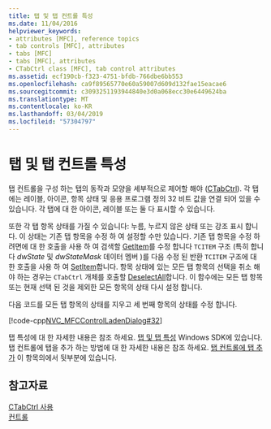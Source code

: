 ```yaml
---
title: 탭 및 탭 컨트롤 특성
ms.date: 11/04/2016
helpviewer_keywords:
- attributes [MFC], reference topics
- tab controls [MFC], attributes
- tabs [MFC]
- tabs [MFC], attributes
- CTabCtrl class [MFC], tab control attributes
ms.assetid: ecf190cb-f323-4751-bfdb-766dbe6bb553
ms.openlocfilehash: ca9f89565770e60a59007d609d132fae15eacae6
ms.sourcegitcommit: c3093251193944840e3d0a068ecc30e6449624ba
ms.translationtype: MT
ms.contentlocale: ko-KR
ms.lasthandoff: 03/04/2019
ms.locfileid: "57304797"
---
```

# <a name="tabs-and-tab-control-attributes"></a>탭 및 탭 컨트롤 특성

탭 컨트롤을 구성 하는 탭의 동작과 모양을 세부적으로 제어할 해야 ([CTabCtrl](../mfc/reference/ctabctrl-class.md)). 각 탭에는 레이블, 아이콘, 항목 상태 및 응용 프로그램 정의 32 비트 값을 연결 되어 있을 수 있습니다. 각 탭에 대 한 아이콘, 레이블 또는 둘 다 표시할 수 있습니다.

또한 각 탭 항목 상태를 가질 수 있습니다: 누름, 누르지 않은 상태 또는 강조 표시 합니다. 이 상태는 기존 탭 항목을 수정 하 여 설정할 수만 있습니다. 기존 탭 항목을 수정 하려면에 대 한 호출을 사용 하 여 검색할 [GetItem](../mfc/reference/ctabctrl-class.md#getitem)를 수정 합니다 `TCITEM` 구조 (특히 합니다 *dwState* 및 *dwStateMask* 데이터 멤버 )를 다음 수정 된 반환 `TCITEM` 구조에 대 한 호출을 사용 하 여 [SetItem](../mfc/reference/ctabctrl-class.md#setitem)합니다. 항목 상태에 있는 모든 탭 항목의 선택을 취소 해야 하는 경우는 `CTabCtrl` 개체를 호출할 [DeselectAll](../mfc/reference/ctabctrl-class.md#deselectall)합니다. 이 함수에는 모든 탭 항목 또는 현재 선택 된 것을 제외한 모든 항목의 상태 다시 설정 합니다.

다음 코드를 모든 탭 항목의 상태를 지우고 세 번째 항목의 상태를 수정 합니다.

[!code-cpp[NVC_MFCControlLadenDialog#32](../mfc/codesnippet/cpp/tabs-and-tab-control-attributes_1.cpp)]

탭 특성에 대 한 자세한 내용은 참조 하세요. [탭 및 탭 특성](/windows/desktop/Controls/tab-controls) Windows SDK에 있습니다. 탭 컨트롤에 탭을 추가 하는 방법에 대 한 자세한 내용은 참조 하세요. [탭 컨트롤에 탭 추가](../mfc/adding-tabs-to-a-tab-control.md) 이 항목의에서 뒷부분에 있습니다.

## <a name="see-also"></a>참고자료

[CTabCtrl 사용](../mfc/using-ctabctrl.md)<br/>
[컨트롤](../mfc/controls-mfc.md)
